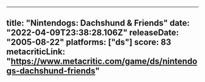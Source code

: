 
---
title: "Nintendogs: Dachshund & Friends"
date: "2022-04-09T23:38:28.106Z"
releaseDate: "2005-08-22"
platforms: ["ds"]
score: 83
metacriticLink: "https://www.metacritic.com/game/ds/nintendogs-dachshund-friends"
---
